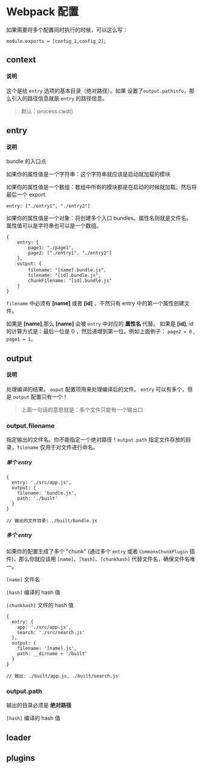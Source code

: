 # Webpack 配置

如果需要将多个配置同时执行的时候，可以这么写：

	module.exports = [config_1,config_2];

## context

#### 说明

 这个是给 `entry` 选项的基本目录（绝对路径）。如果 设置了`output.pathinfo`，那么引入的路径信息就是 `entry` 的路径信息。

> 默认：process.cwd()

## entry

#### 说明

bundle 的入口点

如果你的属性值是一个字符串：这个字符串就应该是启动就加载的模块

如果你的属性值是一个数组：数组中所有的模块都是在启动的时候就加载。然后将最后一个 export.

	entry: ["./entry1", "./entry2"]

如果你的属性值是一个对象：将创建多个入口 bundles。属性名则就是文件名。属性值可以是字符串也可以是一个数组。

	{
	    entry: {
	        page1: "./page1",
	        page2: ["./entry1", "./entry2"]
	    },
	    output: {
	        filename: "[name].bundle.js"，
			filename: "[id].bundle.js",
			chunkFilename: "[id].bundle.js"
	    }
	}

`filename` 中必须有 **[name]** 或者 **[id]** ，不然只有 entry 中的第一个属性创建文件。

如果是 **[name]**,那么 **[name]** 会被 `entry` 中对应的 **属性名** 代替。
如果是 **[id]**, id 的计算方式是：最后一位是 0 ，然后递增到第一位。例如上面例子： `page2 = 0` , `page1 = 1`。

## output

#### 说明

处理编译的结果。 `ouput` 配置项用来处理编译后的文件。 `entry` 可以有多个，但是 `output` 配置只有一个！

> 上面一句话的意思就是：多个文件只能有一个输出口

### output.filename

指定输出的文件名。你不能指定一个绝对路径！`output.path` 指定文件存放的目录，`filename` 仅用于对文件进行命名。

##### 单个 entry

	{
	  entry: './src/app.js',
	  output: {
	    filename: 'bundle.js',
	    path: './built'
	  }
	}

	// 输出的文件目录: ./built/bundle.js

##### 多个 entry

如果你的配置生成了多个 "chunk" (通过多个 `entry` 或者 `CommonsChunkPlugin` 插件)，那么你就应该用 `[name]`、`[hash]`、`[chunkhash]` 代替文件名，确保文件名唯一。

`[name]` 文件名

`[hash]` 编译的 hash 值

`[chunkhash]` 文件的 hash 值
	
	{
	  entry: {
	    app: './src/app.js',
	    search: './src/search.js'
	  },
	  output: {
	    filename: '[name].js',
	    path: __dirname + '/built'
	  }
	}
	
	// 输出: ./built/app.js, ./built/search.js

### output.path

输出的目录必须是 **绝对路径**

`[hash]` 编译的 hash 值



## loader

## plugins



